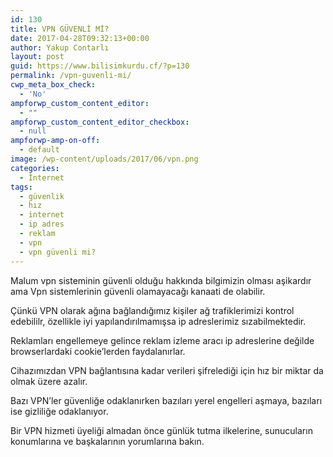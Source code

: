 ```yaml
---
id: 130
title: VPN GÜVENLİ Mİ?
date: 2017-04-28T09:32:13+00:00
author: Yakup Contarlı
layout: post
guid: https://www.bilisimkurdu.cf/?p=130
permalink: /vpn-guvenli-mi/
cwp_meta_box_check:
  - 'No'
ampforwp_custom_content_editor:
  - ""
ampforwp_custom_content_editor_checkbox:
  - null
ampforwp-amp-on-off:
  - default
image: /wp-content/uploads/2017/06/vpn.png
categories:
  - İnternet
tags:
  - güvenlik
  - hız
  - internet
  - ip adres
  - reklam
  - vpn
  - vpn güvenli mi?
---
```

Malum vpn sisteminin güvenli olduğu hakkında bilgimizin olması aşikardır ama Vpn sistemlerinin güvenli olamayacağı kanaati de olabilir.

Çünkü VPN olarak ağına bağlandığımız kişiler ağ trafiklerimizi kontrol edebililr, özellikle iyi yapılandırılmamışsa ip adreslerimiz sızabilmektedir.

<!--more-->

Reklamları engellemeye gelince reklam izleme aracı ip adreslerine değilde browserlardaki cookie&#8217;lerden faydalanırlar.

Cihazımızdan VPN bağlantısına kadar verileri şifrelediği için hız bir miktar da olmak üzere azalır.

Bazı VPN&#8217;ler güvenliğe odaklanırken bazıları yerel engelleri aşmaya, bazıları ise gizliliğe odaklanıyor.

Bir VPN hizmeti üyeliği almadan önce günlük tutma ilkelerine, sunucuların konumlarına ve başkalarının yorumlarına bakın.